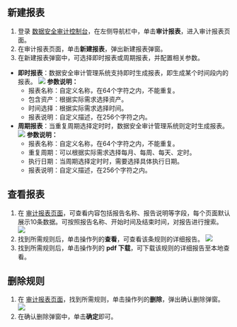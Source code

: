 ## 新建报表
1. 登录 [数据安全审计控制台](https://console.cloud.tencent.com/dsaudit)，在左侧导航栏中，单击**审计报表**，进入审计报表页面。
2. 在审计报表页面，单击**新建报表**，弹出新建报表弹窗。
3. 在新建报表弹窗中，可选择即时报表或周期报表，并配置相关参数。
 - **即时报表**：数据安全审计管理系统支持即时生成报表，即生成某个时间段内的报表。
 ![](https://qcloudimg.tencent-cloud.cn/raw/94d1832b2259317574c3750b759b471c.png)
**参数说明：**
    - 报表名称：自定义名称，在64个字符之内，不能重复。
    - 包含资产：根据实际需求选择资产。
    - 时间选择：根据实际需求选择时间。
    - 报表说明：自定义描述，在256个字符之内。
 - **周期报表**：当重复周期选择定时时，数据安全审计管理系统则定时生成报表。
![](https://qcloudimg.tencent-cloud.cn/raw/001e865030652411af69ddc54fa40624.png)
 **参数说明：**
    - 报表名称：自定义名称，在64个字符之内，不能重复。
    - 重复周期：可以根据实际需求选择每月、每周、每天、定时。
    - 执行日期：当周期选择定时时，需要选择具体执行日期。
    - 报表说明：自定义描述，在256个字符之内。

## 查看报表
1. 在 [审计报表页面](https://console.cloud.tencent.com/dsaudit/report)，可查看内容包括报告名称、报告说明等字段，每个页面默认展示10条数据。可按照报告名称、开始时间及结束时间，对报告进行搜索。
![](https://qcloudimg.tencent-cloud.cn/raw/39427a3823277f9594cf5efa79f36026.png)
2. 找到所需规则后，单击操作列的**查看**，可查看该条规则的详细报告。
![](https://qcloudimg.tencent-cloud.cn/raw/d1c994cf1908d3464a12d36c3e24b449.png)
3. 找到所需规则后，单击操作列的 **pdf 下载**，可下载该规则的详细报告至本地查看。

## 删除规则
1. 在 [审计报表页面](https://console.cloud.tencent.com/dsaudit/report)，找到所需规则，单击操作列的**删除**，弹出确认删除弹窗。
![](https://qcloudimg.tencent-cloud.cn/raw/47b934c5ba838ecf6ab9d20f21ee2cb7.png)
2. 在确认删除弹窗中，单击**确定**即可。


